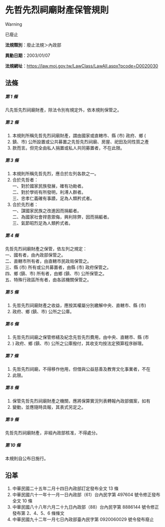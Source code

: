 # 先哲先烈祠廟財產保管規則
> [!WARNING]
> 已廢止

**法規類別**：廢止法規＞內政部

**異動日期**：2003/01/07  

**法規網址**：https://law.moj.gov.tw/LawClass/LawAll.aspx?pcode=D0020030



## 法條
##### 第 1 條
凡先哲先烈祠廟財產，除法令別有規定外，依本規則保管之。

##### 第 2 條
1. 本規則所稱先哲先烈祠廟財產，謂由國家或直轄市、縣 (市) 政府、鄉 (
1. 鎮、市) 公所設置或公共募置之先哲先烈祠廟、房屋、祀田及同性質之產
1. 款而言。但完全由私人捐置或私人共同募置者，不在此限。

##### 第 3 條
1. 本規則所稱先哲先烈，應合於左列各款之一。
1. 合於先哲者：  
一、對於國家民族發展，確有功勛者。  
二、對於學術有所發明，利溥人群者。  
三、忠孝仁義確有事蹟，足為人類矜式者。
1. 合於先烈者：  
一、謀國家民族之改進因而捐軀者。  
二、為國家社會捍患禦侮，興利除弊，因而捐軀者。  
三、氣節昭烈足為人類矜式者。

##### 第 4 條
先哲先烈祠廟財產之保管，依左列之規定：  
一、國有者，由內政部保管之。  
二、直轄市所有者，由直轄市民政局保管之。  
三、縣 (市) 所有或公共募置者，由縣 (市) 政府保管之。  
四、鄉 (鎮、市) 所有者，由鄉 (鎮、市) 公所保管之。  
五、特殊行政區所有者，由各該機關保管之。

##### 第 5 條
1. 先哲先烈祠廟財產之收益，應按其權屬分別繳解中央、直轄市、縣 (市)
1. 政府、鄉 (鎮、市) 公所之公庫。

##### 第 6 條
1. 先哲先烈祠廟之保管修繕及紀念先哲先烈費用，由中央、直轄市、縣 (市
1. ) 政府、鄉 (鎮、市) 公所之公庫撥付，其收支均按法定預算程序辦理。

##### 第 7 條
1. 先哲先烈祠廟，不得移作他用，但借與公益慈善及教育文化事業者，不在
1. 此限。

##### 第 8 條
1. 保管先哲先烈祠廟財產之機關，應將保算實況列表轉報內政部備案，如有
1. 變動，並應隨時具報，其表式另定之。

##### 第 9 條
先哲先烈祠廟財產，非經內政部核准，不得處分。

##### 第 10 條
本規則自公布日施行。

## 沿革
1. 中華民國二十五年二月十四日內政部訂定發布全文 13 條
1. 中華民國六十一年十一月一日內政部（61）台內民字第 497604 號令修正發布全文 10 條
1. 中華民國八十八年六月二十九日內政部（88）台內民字第 8886144  號令修正發布第 2、4、5、6 條條文
1. 中華民國九十二年一月七日內政部臺內民字第 0920060029 號令發布廢止
